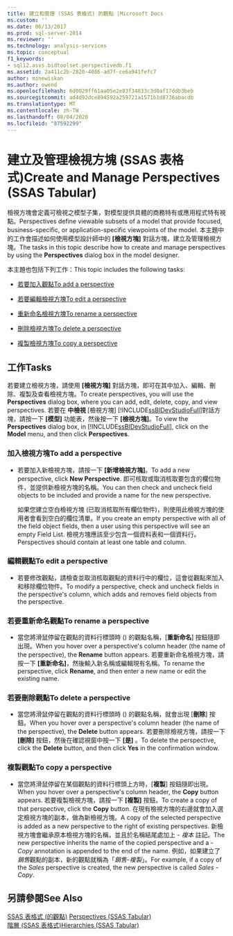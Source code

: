```yaml
---
title: 建立和管理 (SSAS 表格式) 的觀點 |Microsoft Docs
ms.custom: ''
ms.date: 06/13/2017
ms.prod: sql-server-2014
ms.reviewer: ''
ms.technology: analysis-services
ms.topic: conceptual
f1_keywords:
- sql12.asvs.bidtoolset.perspectivedb.f1
ms.assetid: 2a411c2b-2820-4086-ad7f-ce6a941fefc7
author: minewiskan
ms.author: owend
ms.openlocfilehash: 6d0029ff61aa05e2e83f34833c3d0af17ddb3beb
ms.sourcegitcommit: ad4d92dce894592a259721a1571b1d8736abacdb
ms.translationtype: MT
ms.contentlocale: zh-TW
ms.lasthandoff: 08/04/2020
ms.locfileid: "87592299"
---
```

# <a name="create-and-manage-perspectives-ssas-tabular"></a><span data-ttu-id="497d4-102">建立及管理檢視方塊 (SSAS 表格式)</span><span class="sxs-lookup"><span data-stu-id="497d4-102">Create and Manage Perspectives (SSAS Tabular)</span></span>
  <span data-ttu-id="497d4-103">檢視方塊會定義可檢視之模型子集，對模型提供具體的商務特有或應用程式特有視點。</span><span class="sxs-lookup"><span data-stu-id="497d4-103">Perspectives define viewable subsets of a model that provide focused, business-specific, or application-specific viewpoints of the model.</span></span> <span data-ttu-id="497d4-104">本主題中的工作會描述如何使用模型設計師中的 **[檢視方塊]** 對話方塊，建立及管理檢視方塊。</span><span class="sxs-lookup"><span data-stu-id="497d4-104">The tasks in this topic describe how to create and manage perspectives by using the **Perspectives** dialog box in the model designer.</span></span>  
  
 <span data-ttu-id="497d4-105">本主題也包括下列工作：</span><span class="sxs-lookup"><span data-stu-id="497d4-105">This topic includes the following tasks:</span></span>  
  
-   [<span data-ttu-id="497d4-106">若要加入觀點</span><span class="sxs-lookup"><span data-stu-id="497d4-106">To add a perspective</span></span>](#bkmk_add)  
  
-   [<span data-ttu-id="497d4-107">若要編輯檢視方塊</span><span class="sxs-lookup"><span data-stu-id="497d4-107">To edit a perspective</span></span>](#bkmk_edit)  
  
-   [<span data-ttu-id="497d4-108">重新命名檢視方塊</span><span class="sxs-lookup"><span data-stu-id="497d4-108">To rename a perspective</span></span>](#bkmk_rename)  
  
-   [<span data-ttu-id="497d4-109">刪除檢視方塊</span><span class="sxs-lookup"><span data-stu-id="497d4-109">To delete a perspective</span></span>](#bkmk_delete)  
  
-   [<span data-ttu-id="497d4-110">複製檢視方塊</span><span class="sxs-lookup"><span data-stu-id="497d4-110">To copy a perspective</span></span>](#bkmk_copy)  
  
## <a name="tasks"></a><span data-ttu-id="497d4-111">工作</span><span class="sxs-lookup"><span data-stu-id="497d4-111">Tasks</span></span>  
 <span data-ttu-id="497d4-112">若要建立檢視方塊，請使用 **[檢視方塊]** 對話方塊，即可在其中加入、編輯、刪除、複製及查看檢視方塊。</span><span class="sxs-lookup"><span data-stu-id="497d4-112">To create perspectives, you will use the **Perspectives** dialog box, where you can add, edit, delete, copy, and view perspectives.</span></span> <span data-ttu-id="497d4-113">若要在 **中檢視** [檢視方塊] [!INCLUDE[ssBIDevStudioFull](../../includes/ssbidevstudiofull-md.md)]對話方塊，請按一下 **[模型]** 功能表，然後按一下 **[檢視方塊]**。</span><span class="sxs-lookup"><span data-stu-id="497d4-113">To view the **Perspectives** dialog box, in [!INCLUDE[ssBIDevStudioFull](../../includes/ssbidevstudiofull-md.md)], click on the **Model** menu, and then click **Perspectives**.</span></span>  
  
###  <a name="to-add-a-perspective"></a><a name="bkmk_add"></a> <span data-ttu-id="497d4-114">加入檢視方塊</span><span class="sxs-lookup"><span data-stu-id="497d4-114">To add a perspective</span></span>  
  
-   <span data-ttu-id="497d4-115">若要加入新檢視方塊，請按一下 **[新增檢視方塊]**。</span><span class="sxs-lookup"><span data-stu-id="497d4-115">To add a new perspective, click **New Perspective**.</span></span> <span data-ttu-id="497d4-116">即可核取或取消核取要包含的欄位物件，並提供新檢視方塊的名稱。</span><span class="sxs-lookup"><span data-stu-id="497d4-116">You can then check and uncheck field objects to be included and provide a name for the new perspective.</span></span>  
  
     <span data-ttu-id="497d4-117">如果您建立空白檢視方塊 (已取消核取所有欄位物件)，則使用此檢視方塊的使用者會看到空白的欄位清單。</span><span class="sxs-lookup"><span data-stu-id="497d4-117">If you create an empty perspective with all of the field object fields, then a user using this perspective will see an empty Field List.</span></span> <span data-ttu-id="497d4-118">檢視方塊應該至少包含一個資料表和一個資料行。</span><span class="sxs-lookup"><span data-stu-id="497d4-118">Perspectives should contain at least one table and column.</span></span>  
  
###  <a name="to-edit-a-perspective"></a><a name="bkmk_edit"></a><span data-ttu-id="497d4-119">編輯觀點</span><span class="sxs-lookup"><span data-stu-id="497d4-119">To edit a perspective</span></span>  
  
-   <span data-ttu-id="497d4-120">若要修改觀點，請檢查並取消核取觀點的資料行中的欄位，這會從觀點來加入和移除欄位物件。</span><span class="sxs-lookup"><span data-stu-id="497d4-120">To modify a perspective, check and uncheck fields in the perspective's column, which adds and removes field objects from the perspective.</span></span>  
  
###  <a name="to-rename-a-perspective"></a><a name="bkmk_rename"></a><span data-ttu-id="497d4-121">若要重新命名觀點</span><span class="sxs-lookup"><span data-stu-id="497d4-121">To rename a perspective</span></span>  
  
-   <span data-ttu-id="497d4-122">當您將滑鼠停留在觀點的資料行標頭時 () 的觀點名稱，[**重新命名**] 按鈕隨即出現。</span><span class="sxs-lookup"><span data-stu-id="497d4-122">When you hover over a perspective's column header (the name of the perspective), the **Rename** button appears.</span></span> <span data-ttu-id="497d4-123">若要重新命名檢視方塊，請按一下 **[重新命名]**，然後輸入新名稱或編輯現有名稱。</span><span class="sxs-lookup"><span data-stu-id="497d4-123">To rename the perspective, click **Rename**, and then enter a new name or edit the existing name.</span></span>  
  
###  <a name="to-delete-a-perspective"></a><a name="bkmk_delete"></a><span data-ttu-id="497d4-124">若要刪除觀點</span><span class="sxs-lookup"><span data-stu-id="497d4-124">To delete a perspective</span></span>  
  
-   <span data-ttu-id="497d4-125">當您將滑鼠停留在觀點的資料行標頭時 () 的觀點名稱，就會出現 [**刪除**] 按鈕。</span><span class="sxs-lookup"><span data-stu-id="497d4-125">When you hover over a perspective's column header (the name of the perspective), the **Delete** button appears.</span></span> <span data-ttu-id="497d4-126">若要刪除檢視方塊，請按一下 **[刪除]** 按鈕，然後在確認視窗中按一下 **[是]** 。</span><span class="sxs-lookup"><span data-stu-id="497d4-126">To delete the perspective, click the **Delete** button, and then click **Yes** in the confirmation window.</span></span>  
  
###  <a name="to-copy-a-perspective"></a><a name="bkmk_copy"></a><span data-ttu-id="497d4-127">複製觀點</span><span class="sxs-lookup"><span data-stu-id="497d4-127">To copy a perspective</span></span>  
  
-   <span data-ttu-id="497d4-128">當您將滑鼠停留在某個觀點的資料行標頭上方時，[**複製**] 按鈕隨即出現。</span><span class="sxs-lookup"><span data-stu-id="497d4-128">When you hover over a perspective's column header, the **Copy** button appears.</span></span> <span data-ttu-id="497d4-129">若要複製檢視方塊，請按一下 **[複製]** 按鈕。</span><span class="sxs-lookup"><span data-stu-id="497d4-129">To create a copy of that perspective, click the **Copy** button.</span></span> <span data-ttu-id="497d4-130">在現有檢視方塊的右邊就會加入選定檢視方塊的副本，做為新檢視方塊。</span><span class="sxs-lookup"><span data-stu-id="497d4-130">A copy of the selected perspective is added as a new perspective to the right of existing perspectives.</span></span> <span data-ttu-id="497d4-131">新檢視方塊會繼承原本檢視方塊的名稱，並且於名稱結尾處加上 *- 複本* 註記。</span><span class="sxs-lookup"><span data-stu-id="497d4-131">The new perspective inherits the name of the copied perspective and a *- Copy* annotation is appended to the end of the name.</span></span> <span data-ttu-id="497d4-132">例如，如果建立了*銷售*觀點的副本，新的觀點就稱為「*銷售-複製*」。</span><span class="sxs-lookup"><span data-stu-id="497d4-132">For example, if a copy of the *Sales* perspective is created, the new perspective is called *Sales - Copy*.</span></span>  
  
## <a name="see-also"></a><span data-ttu-id="497d4-133">另請參閱</span><span class="sxs-lookup"><span data-stu-id="497d4-133">See Also</span></span>  
 <span data-ttu-id="497d4-134">[SSAS 表格式 &#40;的觀點&#41;](perspectives-ssas-tabular.md) </span><span class="sxs-lookup"><span data-stu-id="497d4-134">[Perspectives &#40;SSAS Tabular&#41;](perspectives-ssas-tabular.md) </span></span>  
 [<span data-ttu-id="497d4-135">階層 &#40;SSAS 表格式&#41;</span><span class="sxs-lookup"><span data-stu-id="497d4-135">Hierarchies &#40;SSAS Tabular&#41;</span></span>](hierarchies-ssas-tabular.md)  
  
  
